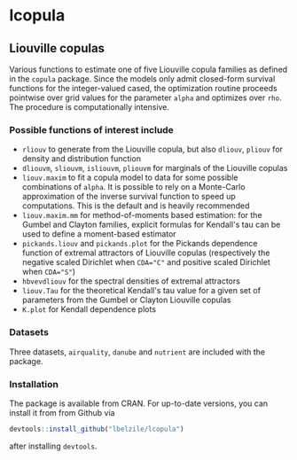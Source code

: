 # lcopula
## Liouville copulas

Various functions to estimate one of five Liouville copula families as defined in the `copula` package. 
Since the models only admit closed-form survival functions for the integer-valued cased, the optimization routine proceeds
pointwise over grid values for the parameter `alpha` and optimizes over `rho`. The procedure is computationally intensive.


### Possible functions of interest include

- `rliouv` to generate from the Liouville copula, but also `dliouv`, `pliouv` for density and distribution function
- `dliouvm`, `sliouvm`, `isliouvm`, `pliouvm` for marginals of the Liouville copulas
- `liouv.maxim` to fit a copula model to data for some possible combinations of `alpha`. It is possible to rely on a Monte-Carlo approximation of the inverse survival function to speed up computations. This is the default and is heavily recommended
- `liouv.maxim.mm` for method-of-moments based estimation: for the Gumbel and Clayton families, explicit formulas for Kendall's tau can be used to define a moment-based estimator
- `pickands.liouv` and `pickands.plot` for the Pickands dependence function of extremal attractors of Liouville copulas (respectively the negative scaled Dirichlet when `CDA="C"` and positive scaled Dirichlet when `CDA="S"`)
- `hbvevdliouv` for the spectral densities of extremal attractors
- `liouv.Tau` for the theoretical Kendall's tau value for a given set of parameters from the Gumbel or Clayton Liouville copulas
- `K.plot` for Kendall dependence plots

### Datasets

Three datasets, `airquality`, `danube` and `nutrient` are included with the package.

### Installation 
The package is available from CRAN. For up-to-date versions, you can install it from from Github via

```R
devtools::install_github("lbelzile/lcopula")
```

after installing `devtools`.
